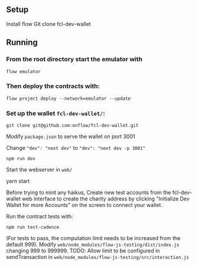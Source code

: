 ## Setup

Install flow
Git clone fcl-dev-wallet

## Running

### From the root directory start the emulator with

  `flow emulator`

### Then deploy the contracts with:

  `flow project deploy --network=emulator --update`

### Set up the wallet `fcl-dev-wallet/`:

  `git clone git@github.com:onflow/fcl-dev-wallet.git`
  
  Modify `package.json` to serve the wallet on port 3001

  Change `"dev": "next dev"` to `"dev": "next dev -p 3001"`

  `npm run dev`

Start the webserver in `web/`

  yarn start

Before trying to mint any haikus,
Create new test accounts from the fcl-dev-wallet web interface to create the charity address by clicking "Initialize Dev Wallet for more Accounts" on the screen to connect your wallet.

Run the contract tests with:

  `npm run test-cadence`

(For tests to pass, the computation limit needs to be increased from the default 999).
Modify `web/node_modules/flow-js-testing/dist/index.js` changing 999 to 999999.
TODO: Allow limit to be configured in sendTransaction in `web/node_modules/flow-js-testing/src/interaction.js`